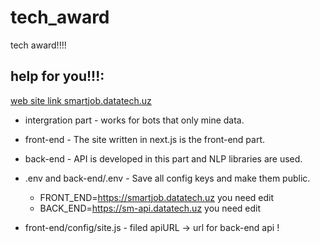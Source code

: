 # tech_award

tech award!!!!

## help for you!!!:

[web site link smartjob.datatech.uz](https://smartjob.datatech.uz)


- intergration part - works for bots that only mine data.
- front-end - The site written in next.js is the front-end part.
- back-end - API is developed in this part and NLP libraries are used.
- .env and back-end/.env - Save all config keys and make them public.
  - FRONT_END=https://smartjob.datatech.uz you need edit 
  - BACK_END=https://sm-api.datatech.uz you need edit
  
- front-end/config/site.js - filed apiURL -> url for back-end api !

